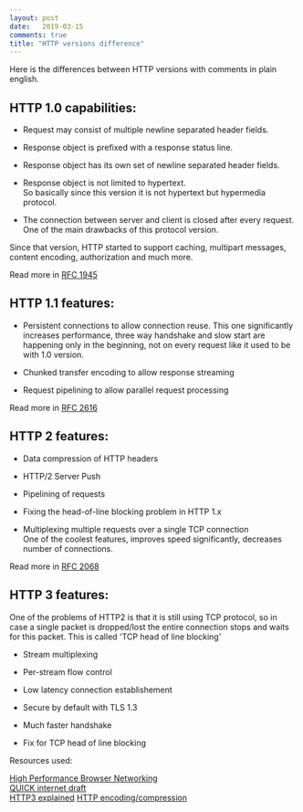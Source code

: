 ```yaml
---
layout: post
date:   2019-03-15
comments: true
title: "HTTP versions difference"
---
```


Here is the differences between HTTP versions with comments in plain english.

## HTTP 1.0 capabilities:  

* Request may consist of multiple newline separated header fields.

* Response object is prefixed with a response status line.

* Response object has its own set of newline separated header fields.

* Response object is not limited to hypertext.  
So basically since this version it is not hypertext but hypermedia protocol.

* The connection between server and client is closed after every request.  
One of the main drawbacks of this protocol version.

Since that version, HTTP started to support caching, multipart messages, content encoding, authorization and much more.

Read more in [RFC 1945](https://tools.ietf.org/html/rfc1945)

## HTTP 1.1 features:

* Persistent connections to allow connection reuse. This one significantly increases performance, three way handshake and slow start are happening only in the beginning, not on every request like it used to be with 1.0 version.

* Chunked transfer encoding to allow response streaming

* Request pipelining to allow parallel request processing


Read more in [RFC 2616](https://www.ietf.org/rfc/rfc2616.txt)

## HTTP 2 features:

* Data compression of HTTP headers

* HTTP/2 Server Push

* Pipelining of requests

* Fixing the head-of-line blocking problem in HTTP 1.x

* Multiplexing multiple requests over a single TCP connection  
One of the coolest features, improves speed significantly, decreases number of connections.

Read more in [RFC 2068](https://tools.ietf.org/html/rfc2068)

## HTTP 3 features:

One of the problems of HTTP2 is that it is still using TCP protocol, so in case a single packet is dropped/lost the entire connection stops and waits for this packet. This is called 'TCP head of line blocking'

* Stream multiplexing

* Per-stream flow control

* Low latency connection establishement

* Secure by default with TLS 1.3

* Much faster handshake

* Fix for TCP head of line blocking


Resources used:

[High Performance Browser Networking](https://hpbn.co)  
[QUICK internet draft](https://quicwg.org/base-drafts/draft-ietf-quic-http.html)  
[HTTP3 explained](https://http3-explained.haxx.se/)
[HTTP encoding/compression](https://en.wikipedia.org/wiki/HTTP_compression)
